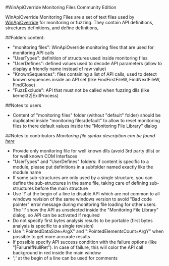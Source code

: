#WinApiOverride Monitoring Files Community Edition

WinApiOverride Monitoring Files are a set of text files used by [WinApiOverride](http://jacquelin.potier.free.fr/winapioverride32/) for monitoring or fuzzing.
They contain API definitions, structures definitions, and define definitions,

##Folders content:
* "monitoring files": WinApiOverride monitoring files that are used for monitoring API calls
* "UserTypes": definition of structures used inside monitoring files
* "UserDefines": defined values used to decode API parameters (allow to display a friendly name instead of raw value)
* "KnownSequences": files containing a list of API calls, used to detect known sequences inside an API set (like FindFirstFileW, FindNextFileW, FindClose)
* "FuzzExclude": API that must not be called when fuzzing dlls (like kernel32|ExitProcess)


##Notes to users
* Content of "monitoring files" folder (without "default" folder) should be duplicated inside "monitoring files/default" to allow to reset monitoring files to there default values inside the "Monitoring File Library" dialog

##Notes to contributors
*Monitoring file syntax description can be found [here](http://jacquelin.potier.free.fr/winapioverride32/doc/monitoringfiles.htm)*
* Provide only monitoring file for well known dlls (avoid 3rd party dlls) or for well known COM Interfaces
* "UserTypes" and "UserDefines" folders: if content is specific to a module, please put definitions in a subfolder named exactly like the module name
* If some sub-structures are only used by a single structure, you can define the sub-structures in the same file, taking care of defining sub-structures before the main structure
* Use '!' at the begin of a line to disable API which are not common to all windows revision of the same windows version to avoid "Bad code pointer" error message during monitoring file loading for other users. The '!' show the API as unselected inside the "Monitoring File Library" dialog, so API can be activated if required
* Do not specify first bytes analysis results to be portable (first bytes analysis is specific to a single revision)
* Use ":PointedDataSize=ArgX" and ":PointedElementsCount=ArgY" when possible to get more accurate results
* If possible specify API success condition with the failure options (like "|FailureIfNullRet"). In case of failure, this will color the API call background in red inside the main window
* ';' at the begin of a line can be used for comments


